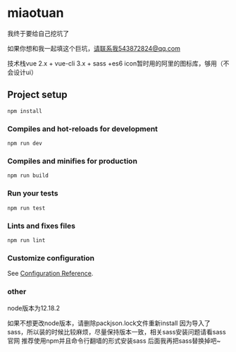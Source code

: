# miaotuan
我终于要给自己挖坑了

如果你想和我一起填这个巨坑，请联系我543872824@qq.com

技术栈vue 2.x + vue-cli 3.x + sass +es6
icon暂时用的阿里的图标库，够用（不会设计ui）

## Project setup
```
npm install
```

### Compiles and hot-reloads for development
```
npm run dev
```

### Compiles and minifies for production
```
npm run build
```

### Run your tests
```
npm run test
```

### Lints and fixes files
```
npm run lint
```

### Customize configuration
See [Configuration Reference](https://cli.vuejs.org/config/).

### other
node版本为12.18.2

如果不想更改node版本，请删除packjson.lock文件重新install
因为导入了sass，所以装的时候比较麻烦，尽量保持版本一致，相关sass安装问题请看sass官网
推荐使用npm并且命令行翻墙的形式安装sass
后面我再把sass替换掉吧~